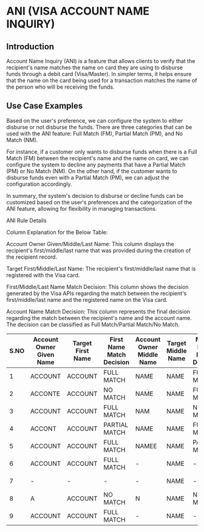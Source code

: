 # ANI (VISA ACCOUNT NAME INQUIRY)                            

## Introduction
Account Name Inquiry (ANI) is a feature that allows clients to verify that the recipient's name matches the name on card they are using to disburse funds through a debit card (Visa/Master). In simpler terms, it helps ensure that the name on the card being used for a transaction matches the name of the person who will be receiving the funds.


## Use Case Examples

Based on the user's preference, we can configure the system to either disburse or not disburse the funds. There are three categories that can be used with the ANI feature: Full Match (FM), Partial Match (PM), and No Match (NM).

For instance, if a customer only wants to disburse funds when there is a Full Match (FM) between the recipient's name and the name on card, we can configure the system to decline any payments that have a Partial Match (PM) or No Match (NM). On the other hand, if the customer wants to disburse funds even with a Partial Match (PM), we can adjust the configuration accordingly.

In summary, the system's decision to disburse or decline funds can be customized based on the user's preferences and the categorization of the ANI feature, allowing for flexibility in managing transactions.

ANI Rule Details

Column Explanation for the Below Table:

Account Owner Given/Middle/Last Name: This column displays the recipient's first/middle/last name that was provided during the creation of the recipient record.

Target First/Middle/Last Name: The recipient's first/middle/last name that is registered with the Visa card.

First/Middle/Last Name Match Decision: This column shows the decision generated by the Visa APIs regarding the match between the recipient's first/middle/last name and the registered name on the Visa card.

Account Name Match Decision: This column represents the final decision regarding the match between the recipient's name and the account name. The decision can be classified as Full Match/Partial Match/No Match.

| S.NO | Account Owner Given Name | Target First Name | First Name Match Decision | Account Owner Middle Name | Target Middle Name | Middle Name Match Decision | Account Owner Last Name | Target Last Name | Last Name Match Decision | Account Name Match Decision |
|------|--------------------------|-------------------|---------------------------|---------------------------|--------------------|----------------------------|-------------------------|------------------|--------------------------|-----------------------------|
| 1    | ACCOUNT                  | ACCOUNT           | FULL MATCH           | NAME                   | NAME            | FULL MATCH         | INQUIRY                 | INQUIRY          | FULL MATCH    | FULL MATCH                  |
| 2    | ACCONTE                  | ACCOUNT           | NO MATCH             | NAME                   | NAME            | FULL MATCH           | INQUIRY                 | INQUIRY          | FULL MATCH    | PARTIAL MATCH                 |
| 3    | ACCOUNT                  | ACCOUNT           | FULL MATCH           | NAM                      | NAME               | NO MATCH         | INQUIRY                    | INQUIRY             | FULL MATCH    | PARTIAL MATCH                  |
| 4    | ACCONT                   | ACCOUNT           | PARTIAL MATCH             | NAME                      | NAME               | FULL MATCH          | INQUIRY                 | INQUIRY          | FULL MATCH     |    FULL MATCH                |
| 5    | ACCOUNT                  | ACCOUNT           | FULL MATCH           | NAMEE                      | NAME     | PARTIAL MATCH    | INQUIRY                 | INQUIRY          | FULL MATCH     |                              FULL MATCH |
| 6    | ACCOUNT                  | ACCOUNT                | FULL MATCH             | -                      | NAME               |-           | INQUIRY                 | INQUIRY          | FULL MATCH          | FULL MATCH     |
| 7    | -                  | -              | -          | -                      | NAME               | -         | INQUIRY                 | INQUIRY          | FULL MATCH       | FULL MATCH       |
| 8    | A                  |ACCOUNT                | NO MATCH             | N                      | NAME               | NO MATCH              | INQUIR                 | INQUIRY          | PARTIAL MATCH            | NO MATCH       |
| 9    | ACCOUNT                  | ACCOUNT           | FULL MATCH                | -                      |      NAME              | -          | INQUIRY * Paypal               | * Paypal        | NO MATCH        |      NO MATCH                        |
